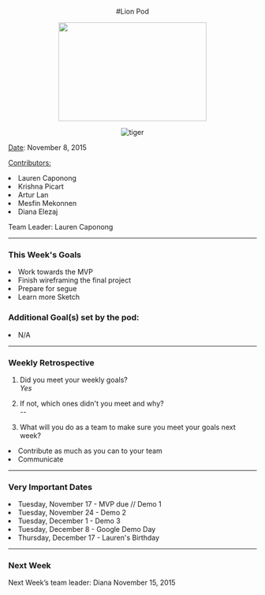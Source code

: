 <center>


#Lion Pod

<img src="http://images6.fanpop.com/image/photos/36100000/Lion-cubs-image-lion-cubs-36139556-2000-1333.jpg" width="300px" height="200px">

![tiger](http://media0.giphy.com/media/nnnFdDnnAJaM0/giphy.gif)
</center>

<u>Date</u>: November 8, 2015

<u>Contributors:</u>


<li>Lauren Caponong
<li>Krishna Picart
<li>Artur Lan
<li>Mesfin Mekonnen
<li>Diana Elezaj

Team Leader: Lauren Caponong

<hr>

<h3>This Week's Goals</h3>

<li>Work towards the MVP</li>
<li>Finish wireframing the final project</li>
<li>Prepare for segue</li>
<li>Learn more Sketch</li>


<h3>Additional Goal(s) set by the pod:</h3>
<li>N/A</li>

<hr>

<h3>Weekly Retrospective</h3>

1. Did you meet your weekly goals? <br>
<i>Yes</i>

2. If not, which ones didn't you meet and why? <br>
<i>--</i>


3. What will you do as a team to make sure you meet your goals next week? <br>
<li>Contribute as much as you can to your team</li>
<li>Communicate</li>

<hr>

<h3>Very Important Dates</h3>
<li>Tuesday, November 17 - MVP due // Demo 1</li>
<li>Tuesday, November 24 -  Demo 2</li>
<li>Tuesday, December 1 -  Demo 3</li>
<li>Tuesday, December 8 - Google Demo Day</li>
<li>Thursday, December 17 - Lauren's Birthday</li>


<hr>

<h3>Next Week</h3>

Next Week’s team leader: Diana
November 15, 2015

